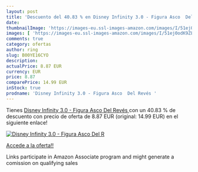 ```yaml
---
layout: post
title: 'Descuento del 40.83 % en Disney Infinity 3.0 - Figura Asco  Del R'
date: 
thumbnailImage: 'https://images-eu.ssl-images-amazon.com/images/I/51ej0odK9ZL._SL200_.jpg'
images: [ 'https://images-eu.ssl-images-amazon.com/images/I/51ej0odK9ZL._SL200_.jpg' ]
comments: true
category: ofertas
author: ring
slug: B00YE16CYO
description:
actualPrice: 8.87 EUR
currency: EUR
price: 8.87
comparePrice: 14.99 EUR
inStock: true
prodname: 'Disney Infinity 3.0 - Figura Asco  Del Revés '
---
```


Tienes [Disney Infinity 3.0 - Figura Asco  Del Revés ](https://www.amazon.es/dp/B00YE16CYO/?tag=tolees-21) con un 40.83 % de descuento con precio de oferta de 8.87 EUR (original: 14.99 EUR) en el siguiente enlace!

[![Disney Infinity 3.0 - Figura Asco  Del R](https://images-eu.ssl-images-amazon.com/images/I/51ej0odK9ZL._SL200_.jpg)](https://www.amazon.es/dp/B00YE16CYO/?tag=tolees-21)

[Accede a la oferta!!](https://www.amazon.es/dp/B00YE16CYO/?tag=tolees-21)

Links participate in Amazon Associate program and might generate a comission on qualifying sales


